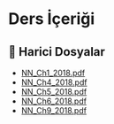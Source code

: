 # Ders İçeriği

<!--Index-->

## 📂 Harici Dosyalar

- [NN_Ch1_2018.pdf](./NN_Ch1_2018.pdf)
- [NN_Ch4_2018.pdf](./NN_Ch4_2018.pdf)
- [NN_Ch5_2018.pdf](./NN_Ch5_2018.pdf)
- [NN_Ch6_2018.pdf](./NN_Ch6_2018.pdf)
- [NN_Ch9_2018.pdf](./NN_Ch9_2018.pdf)


<!--Index-->
